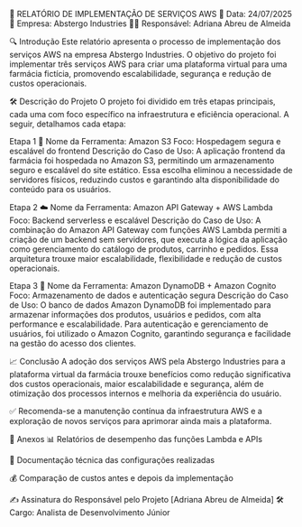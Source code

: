 📑 RELATÓRIO DE IMPLEMENTAÇÃO DE SERVIÇOS AWS
📅 Data: 24/07/2025
🏢 Empresa: Abstergo Industries
👩‍💻 Responsável: Adriana Abreu de Almeida

🔍 Introdução
Este relatório apresenta o processo de implementação dos serviços AWS na empresa Abstergo Industries. O objetivo do projeto foi implementar três serviços AWS para criar uma plataforma virtual para uma farmácia fictícia, promovendo escalabilidade, segurança e redução de custos operacionais.

🛠️ Descrição do Projeto
O projeto foi dividido em três etapas principais, cada uma com foco específico na infraestrutura e eficiência operacional. A seguir, detalhamos cada etapa:

Etapa 1 💾
Nome da Ferramenta: Amazon S3
Foco: Hospedagem segura e escalável do frontend
Descrição do Caso de Uso:
A aplicação frontend da farmácia foi hospedada no Amazon S3, permitindo um armazenamento seguro e escalável do site estático. Essa escolha eliminou a necessidade de servidores físicos, reduzindo custos e garantindo alta disponibilidade do conteúdo para os usuários.

Etapa 2 ☁️
Nome da Ferramenta: Amazon API Gateway + AWS Lambda
Foco: Backend serverless e escalável
Descrição do Caso de Uso:
A combinação do Amazon API Gateway com funções AWS Lambda permiti a criação de um backend sem servidores, que executa a lógica da aplicação como gerenciamento do catálogo de produtos, carrinho e pedidos. Essa arquitetura trouxe maior escalabilidade, flexibilidade e redução de custos operacionais.

Etapa 3 🤖
Nome da Ferramenta: Amazon DynamoDB + Amazon Cognito
Foco: Armazenamento de dados e autenticação segura
Descrição do Caso de Uso:
O banco de dados Amazon DynamoDB foi implementado para armazenar informações dos produtos, usuários e pedidos, com alta performance e escalabilidade. Para autenticação e gerenciamento de usuários, foi utilizado o Amazon Cognito, garantindo segurança e facilidade na gestão do acesso dos clientes.

📈 Conclusão
A adoção dos serviços AWS pela Abstergo Industries para a plataforma virtual da farmácia trouxe benefícios como redução significativa dos custos operacionais, maior escalabilidade e segurança, além de otimização dos processos internos e melhoria da experiência do usuário.

✅ Recomenda-se a manutenção contínua da infraestrutura AWS e a exploração de novos serviços para aprimorar ainda mais a plataforma.

📎 Anexos
📊 Relatórios de desempenho das funções Lambda e APIs

📜 Documentação técnica das configurações realizadas

💰 Comparação de custos antes e depois da implementação

✍️ Assinatura do Responsável pelo Projeto
[Adriana Abreu de Almeida]
🛠️ Cargo: Analista de Desenvolvimento Júnior


